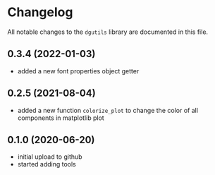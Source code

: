 # Changelog

All notable changes to the `dgutils` library  are documented in this file.

## 0.3.4 (2022-01-03)
- added a new font properties object getter

## 0.2.5 (2021-08-04)
- added a new function `colorize_plot` to change the color of all components in
  matplotlib plot

## 0.1.0 (2020-06-20)

- initial upload to github
- started adding tools

